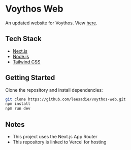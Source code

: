 # Voythos Web

An updated website for Voythos. View [here](https://www.voythos.io/).

## Tech Stack
- [Next.js](https://nextjs.org/)
- [Node.js](https://nodejs.org/)
- [Tailwind CSS](https://tailwindcss.com/)

## Getting Started
Clone the repository and install dependencies:
```bash
git clone https://github.com/leesadie/voythos-web.git
npm install
npm run dev
```

## Notes
- This project uses the Next.js App Router
- This repository is linked to Vercel for hosting
